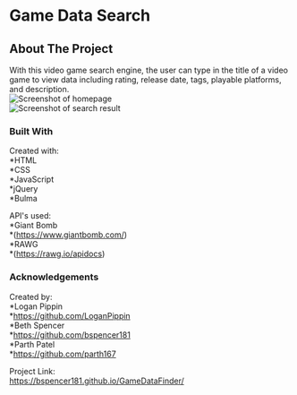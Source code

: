 # Game Data Search

## About The Project
With this video game search engine, the user can type in the title of a video game to view data including rating, release date, tags, playable platforms, and description.  
![Screenshot of homepage](https://github.com/bspencer181/Project1/blob/Develop/Assets/homepage.png?raw=true)  
![Screenshot of search result](https://github.com/bspencer181/Project1/blob/Develop/Assets/P2.png?raw=true)  

### Built With
 Created with:  
 *HTML   
 *CSS  
 *JavaScript  
 *jQuery  
 *Bulma    
 
 API's used:  
 *Giant Bomb  
   *(https://www.giantbomb.com/)  
 *RAWG  
   *(https://rawg.io/apidocs)  

### Acknowledgements
Created by:  
 *Logan Pippin  
   *https://github.com/LoganPippin  
 *Beth Spencer  
   *https://github.com/bspencer181  
 *Parth Patel  
   *https://github.com/parth167  
  
 Project Link:  
 https://bspencer181.github.io/GameDataFinder/
